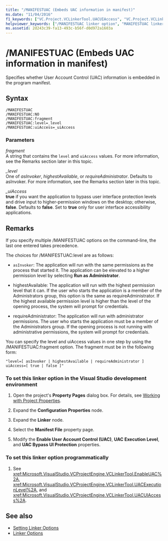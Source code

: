 ```yaml
---
title: "/MANIFESTUAC (Embeds UAC information in manifest)"
ms.date: "11/04/2016"
f1_keywords: ["VC.Project.VCLinkerTool.UACUIAccess", "VC.Project.VCLinkerTool.UACExecutionLevel", "VC.Project.VCLinkerTool.EnableUAC"]
helpviewer_keywords: ["/MANIFESTUAC linker option", "MANIFESTUAC linker option", "-MANIFESTUAC linker option"]
ms.assetid: 2d243c39-fa13-493c-b56f-d0d972a1603a
---
```

# /MANIFESTUAC (Embeds UAC information in manifest)

Specifies whether User Account Control (UAC) information is embedded in the program manifest.

## Syntax

```
/MANIFESTUAC
/MANIFESTUAC:NO
/MANIFESTUAC:fragment
/MANIFESTUAC:level=_level
/MANIFESTUAC:uiAccess=_uiAccess
```

### Parameters

*fragment*<br/>
A string that contains the `level` and `uiAccess` values. For more information, see the Remarks section later in this topic.

*_level*<br/>
One of *asInvoker*, *highestAvailable*, or *requireAdministrator*. Defaults to asInvoker. For more information, see the Remarks section later in this topic.

*_uiAccess*<br/>
**true** if you want the application to bypass user interface protection levels and drive input to higher-permission windows on the desktop; otherwise, **false**. Defaults to **false**. Set to **true** only for user interface accessibility applications.

## Remarks

If you specify multiple /MANIFESTUAC options on the command-line, the last one entered takes precedence.

The choices for /MANIFESTUAC:level are as follows:

- `asInvoker`: The application will run with the same permissions as the process that started it. The application can be elevated to a higher permission level by selecting **Run as Administrator**.

- highestAvailable: The application will run with the highest permission level that it can. If the user who starts the application is a member of the Administrators group, this option is the same as requireAdministrator. If the highest available permission level is higher than the level of the opening process, the system will prompt for credentials.

- requireAdministrator: The application will run with administrator permissions. The user who starts the application must be a member of the Administrators group. If the opening process is not running with administrative permissions, the system will prompt for credentials.

You can specify the level and uiAccess values in one step by using the /MANIFESTUAC:fragment option. The fragment must be in the following form:

```
"level=[ asInvoker | highestAvailable | requireAdministrator ] uiAccess=[ true | false ]"
```

### To set this linker option in the Visual Studio development environment

1. Open the project's **Property Pages** dialog box. For details, see [Working with Project Properties](../../ide/working-with-project-properties.md).

1. Expand the **Configuration Properties** node.

1. Expand the **Linker** node.

1. Select the **Manifest File** property page.

1. Modify the **Enable User Account Control (UAC)**, **UAC Execution Level**, and **UAC Bypass UI Protection** properties.

### To set this linker option programmatically

1. See <xref:Microsoft.VisualStudio.VCProjectEngine.VCLinkerTool.EnableUAC%2A>, <xref:Microsoft.VisualStudio.VCProjectEngine.VCLinkerTool.UACExecutionLevel%2A>, and <xref:Microsoft.VisualStudio.VCProjectEngine.VCLinkerTool.UACUIAccess%2A>.

## See also

- [Setting Linker Options](../../build/reference/setting-linker-options.md)
- [Linker Options](../../build/reference/linker-options.md)

